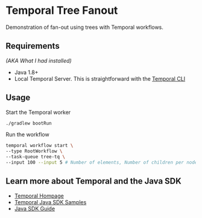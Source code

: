 # Temporal Tree Fanout

Demonstration of fan-out using trees with Temporal workflows.

## Requirements

*(AKA What I had installed)*

* Java 1.8+
* Local Temporal Server. This is straightforward with the [Temporal CLI](https://github.com/temporalio/cli)

## Usage

Start the Temporal worker
```bash
./gradlew bootRun
```

Run the workflow
```zsh
temporal workflow start \
--type RootWorkflow \
--task-queue tree-tq \
--input 100 --input 5 # Number of elements, Number of children per node
```

## Learn more about Temporal and the Java SDK

* [Temporal Hompage](https://temporal.io/)
* [Temporal Java SDK Samples](https://github.com/temporalio/samples-java)
* [Java SDK Guide](https://docs.temporal.io/dev-guide/java)
